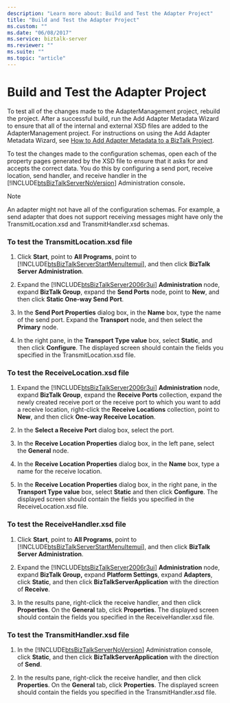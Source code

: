 ```yaml
---
description: "Learn more about: Build and Test the Adapter Project"
title: "Build and Test the Adapter Project"
ms.custom: ""
ms.date: "06/08/2017"
ms.service: biztalk-server
ms.reviewer: ""
ms.suite: ""
ms.topic: "article"
---
```

# Build and Test the Adapter Project
To test all of the changes made to the AdapterManagement project, rebuild the project. After a successful build, run the Add Adapter Metadata Wizard to ensure that all of the internal and external XSD files are added to the AdapterManagement project. For instructions on using the Add Adapter Metadata Wizard, see [How to Add Adapter Metadata to a BizTalk Project](../core/how-to-add-adapter-metadata-to-a-biztalk-project.md).  

 To test the changes made to the configuration schemas, open each of the property pages generated by the XSD file to ensure that it asks for and accepts the correct data. You do this by configuring a send port, receive location, send handler, and receive handler in the [!INCLUDE[btsBizTalkServerNoVersion](../includes/btsbiztalkservernoversion-md.md)] Administration console<strong>.</strong>  

> [!NOTE]
>  An adapter might not have all of the configuration schemas. For example, a send adapter that does not support receiving messages might have only the TransmitLocation.xsd and TransmitHandler.xsd schemas.  

### To test the TransmitLocation.xsd file  

1. Click **Start**, point to **All Programs**, point to [!INCLUDE[btsBizTalkServerStartMenuItemui](../includes/btsbiztalkserverstartmenuitemui-md.md)], and then click **BizTalk Server Administration**.  

2. Expand the [!INCLUDE[btsBizTalkServer2006r3ui](../includes/btsbiztalkserver2006r3ui-md.md)] **Administration** node, expand **BizTalk Group**, expand the **Send Ports** node, point to **New**, and then click **Static One-way Send Port**.  

3. In the **Send Port Properties** dialog box, in the **Name** box, type the name of the send port. Expand the **Transport** node, and then select the **Primary** node.  

4. In the right pane, in the **Transport Type value** box, select **Static**, and then click **Configure**. The displayed screen should contain the fields you specified in the TransmitLocation.xsd file.  

### To test the ReceiveLocation.xsd file  

1. Expand the [!INCLUDE[btsBizTalkServer2006r3ui](../includes/btsbiztalkserver2006r3ui-md.md)] **Administration** node, expand **BizTalk Group**, expand the **Receive Ports** collection, expand the newly created receive port or the receive port to which you want to add a receive location, right-click the **Receive Locations** collection, point to **New**, and then click **One-way Receive Location**.  

2. In the **Select a Receive Port** dialog box, select the port.  

3. In the **Receive Location Properties** dialog box, in the left pane, select the **General** node.  

4. In the **Receive Location Properties** dialog box, in the **Name** box, type a name for the receive location.  

5. In the **Receive Location Properties** dialog box, in the right pane, in the **Transport Type value** box, select **Static** and then click **Configure**. The displayed screen should contain the fields you specified in the ReceiveLocation.xsd file.  

### To test the ReceiveHandler.xsd file  

1. Click **Start**, point to **All Programs**, point to [!INCLUDE[btsBizTalkServerStartMenuItemui](../includes/btsbiztalkserverstartmenuitemui-md.md)], and then click **BizTalk Server Administration**.  

2. Expand the [!INCLUDE[btsBizTalkServer2006r3ui](../includes/btsbiztalkserver2006r3ui-md.md)] **Administration** node, expand **BizTalk Group,** expand **Platform Settings**, expand **Adapters**, click **Static**, and then click **BizTalkServerApplication** with the direction of **Receive**.  

3. In the results pane, right-click the receive handler, and then click **Properties**. On the **General** tab, click **Properties**. The displayed screen should contain the fields you specified in the ReceiveHandler.xsd file.  

### To test the TransmitHandler.xsd file  

1. In the [!INCLUDE[btsBizTalkServerNoVersion](../includes/btsbiztalkservernoversion-md.md)] Administration console, click **Static**, and then click **BizTalkServerApplication** with the direction of **Send**.  

2. In the results pane, right-click the receive handler, and then click **Properties**. On the **General** tab, click **Properties**. The displayed screen should contain the fields you specified in the TransmitHandler.xsd file.
